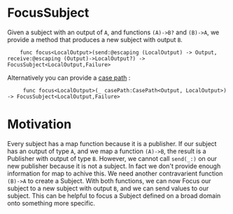 # FocusSubject


Given a subject with an output of `A`, and functions `(A)->B?` and `(B)->A`, we provide a method that produces a new subject with output `B`.

```
    func focus<LocalOutput>(send:@escaping (LocalOutput) -> Output, receive:@escaping (Output)->LocalOutput?) -> FocusSubject<LocalOutput,Failure>
```

Alternatively you can provide a [case path](https://github.com/pointfreeco/swift-case-paths) :

```
     func focus<LocalOutput>(_ casePath:CasePath<Output, LocalOutput>) -> FocusSubject<LocalOutput,Failure>
```

# Motivation

Every subject has a map function because it is a publisher. If our subject has an output of type `A`, and we map a function `(A)->B`, the result is a Publisher with output of type `B`. However, we cannot call `send(_:)` on our new publisher because it is not a subject.  In fact we don't provide enough information for map to achive this. We need another contravarient function `(B)->A` to create a Subject.  With both functions, we can now Focus our subject to a new subject with output `B`, and we can send values to our subject. This can be helpful to focus a Subject defined on a broad domain onto something more specific.


